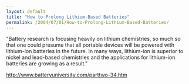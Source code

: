```yaml
---
layout: default
title: "How to Prolong Lithium-Based Batteries"
permalink: /2004/07/01/How-to-Prolong-Lithium-Based-Batteries/
---
```


<P>"Battery research is focusing heavily on lithium chemistries, so much so that one could presume that all portable devices will be powered with lithium-ion batteries in the future. In many ways, lithium-ion is superior to nickel and lead-based chemistries and the applications for lithium-ion batteries are growing as a result."</P>
<P><A class="" href="http://www.batteryuniversity.com/parttwo-34.htm" target=_blank>http://www.batteryuniversity.com/parttwo-34.htm</A></P>